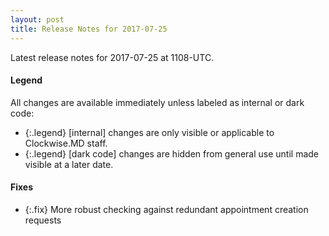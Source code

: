 ```yaml
---
layout: post
title: Release Notes for 2017-07-25
---
```


Latest release notes for 2017-07-25 at 1108-UTC.

<div class='legend' markdown='1'>

#### Legend

All changes are available immediately unless labeled as internal or dark code:

- {:.legend} [internal] changes are only visible or applicable to Clockwise.MD staff.
- {:.legend} [dark code] changes are hidden from general use until made visible at a later date.

</div>


<div class='fixes' markdown='1'>

#### Fixes

- {:.fix} More robust checking against redundant appointment creation requests

</div>
